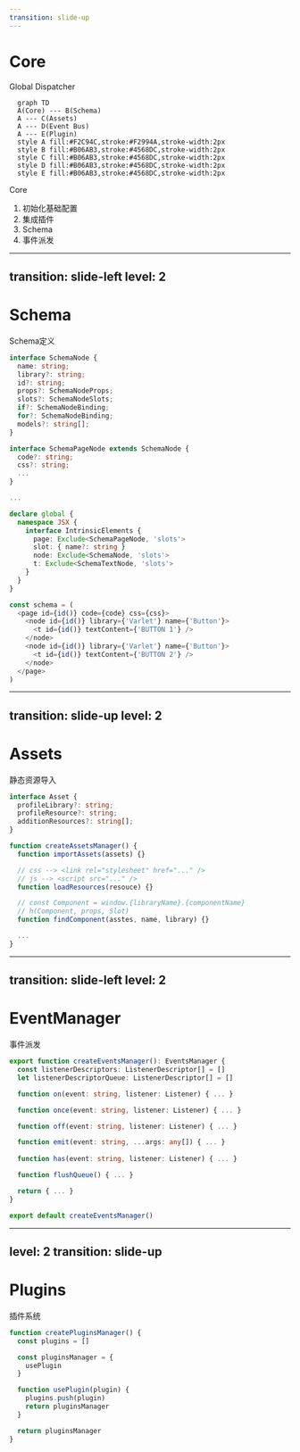 ```yaml
---
transition: slide-up
---
```


# Core

Global Dispatcher


<div grid="~ cols-2 gap-4" items-center>
<div>

```mermaid {theme: 'default'}
  graph TD
  A(Core) --- B(Schema)
  A --- C(Assets)
  A --- D(Event Bus)
  A --- E(Plugin)
  style A fill:#F2C94C,stroke:#F2994A,stroke-width:2px
  style B fill:#B06AB3,stroke:#4568DC,stroke-width:2px
  style C fill:#B06AB3,stroke:#4568DC,stroke-width:2px
  style D fill:#B06AB3,stroke:#4568DC,stroke-width:2px
  style E fill:#B06AB3,stroke:#4568DC,stroke-width:2px
```
</div>

<div>
<div m-b-9>Core</div>

<div m-b-9 b-b-dotted b-b-3></div>

1. 初始化基础配置
2. 集成插件
3. Schema
4. 事件派发
</div>

</div>

  <!-- style F fill:#6190E8,stroke:#A7BFE8,stroke-width:2px -->

---
transition: slide-left
level: 2
---


# Schema

Schema定义

<div grid="~ cols-2 gap-4">
<div>

```ts {1-10|all}
interface SchemaNode {
  name: string;
  library?: string;
  id?: string;
  props?: SchemaNodeProps;
  slots?: SchemaNodeSlots;
  if?: SchemaNodeBinding;
  for?: SchemaNodeBinding;
  models?: string[];
}

interface SchemaPageNode extends SchemaNode {
  code?: string;
  css?: string;
  ...
}

...

```

</div>

<div>

```ts {1-10|12-21|all}
declare global {
  namespace JSX {
    interface IntrinsicElements {
      page: Exclude<SchemaPageNode, 'slots'>
      slot: { name?: string }
      node: Exclude<SchemaNode, 'slots'>
      t: Exclude<SchemaTextNode, 'slots'>
    }
  }
}

const schema = (
  <page id={id()} code={code} css={css}>
    <node id={id()} library={'Varlet'} name={'Button'}>
      <t id={id()} textContent={'BUTTON 1'} />
    </node>
    <node id={id()} library={'Varlet'} name={'Button'}>
      <t id={id()} textContent={'BUTTON 2'} />
    </node>
  </page>
)

```

</div>

</div>

<!-- TODO: 
{
  id: schemaManager.generateId(),
  name: BuiltInSchemaNodeNames.PAGE,
  code: `\
function setup() {
  const count = ref(1)
  const doubleCount = computed(() => count.value * 2)
  return {
    count,
    doubleCount,
  }
}
`,
  css: 'body {\n  padding: 20px\n}',
  slots: {
    default: {
      children: [
        {
          id: schemaManager.generateId(),
          name: 'Button',
          library: 'Varlet',
          props: {
            type: 'primary',
            onClick: schemaManager.createExpressionBinding('() => { count.value++; }'),
          },
          slots: {
            default: {
              children: [
                {
                  id: schemaManager.generateId(),
                  name: BuiltInSchemaNodeNames.TEXT,
                  textContent: schemaManager.createExpressionBinding('doubleCount.value'),
                },
              ],
            },
          },
        },
      ],
    },
  },
} -->

---
transition: slide-up
level: 2
---

# Assets

静态资源导入

```ts {1-5|7-19|8|10-12|14-16|all}
interface Asset {
  profileLibrary?: string;
  profileResource?: string;
  additionResources?: string[];
}

function createAssetsManager() {
  function importAssets(assets) {}

  // css --> <link rel="stylesheet" href="..." /> 
  // js --> <script src="..." /> 
  function loadResources(resouce) {}

  // const Component = window.{libraryName}.{componentName}
  // h(Component, props, Slot)
  function findComponent(asstes, name, library) {}

  ...
}

```


---
transition: slide-left
level: 2
---

# EventManager

事件派发

```ts {2-3|4-12|13-17|20|all}
export function createEventsManager(): EventsManager {
  const listenerDescriptors: ListenerDescriptor[] = []
  let listenerDescriptorQueue: ListenerDescriptor[] = []

  function on(event: string, listener: Listener) { ... }

  function once(event: string, listener: Listener) { ... }

  function off(event: string, listener: Listener) { ... }

  function emit(event: string, ...args: any[]) { ... }
  
  function has(event: string, listener: Listener) { ... }

  function flushQueue() { ... }

  return { ... }
}

export default createEventsManager()

```

---
level: 2
transition: slide-up
---

# Plugins

插件系统

<div grid="~ cols-2 gap-4">
<div>

```js {2|4-6|8-11|all}
function createPluginsManager() {
  const plugins = []

  const pluginsManager = {
    usePlugin
  }

  function usePlugin(plugin) {
    plugins.push(plugin)
    return pluginsManager
  }

  return pluginsManager
}
```

</div>

<div>
  <Layout />
</div>

</div>
